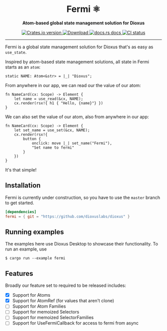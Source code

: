 
<div align="center">
  <h1>Fermi ⚛</h1>
  <p>
    <strong>Atom-based global state management solution for Dioxus</strong>
  </p>
</div>


<div align="center">
  <!-- Crates version -->
  <a href="https://crates.io/crates/dioxus">
    <img src="https://img.shields.io/crates/v/dioxus.svg?style=flat-square"
    alt="Crates.io version" />
  </a>
  <!-- Downloads -->
  <a href="https://crates.io/crates/dioxus">
    <img src="https://img.shields.io/crates/d/dioxus.svg?style=flat-square"
      alt="Download" />
  </a>
  <!-- docs -->
  <a href="https://docs.rs/dioxus">
    <img src="https://img.shields.io/badge/docs-latest-blue.svg?style=flat-square"
      alt="docs.rs docs" />
  </a>
  <!-- CI -->
  <a href="https://github.com/jkelleyrtp/dioxus/actions">
    <img src="https://github.com/dioxuslabs/dioxus/actions/workflows/main.yml/badge.svg"
      alt="CI status" />
  </a>
</div>

-----

Fermi is a global state management solution for Dioxus that's as easy as `use_state`.

Inspired by atom-based state management solutions, all state in Fermi starts as an `atom`:

```rust, ignore
static NAME: Atom<&str> = |_| "Dioxus";
```

From anywhere in our app, we can read our the value of our atom:

```rust, ignore
fn NameCard(cx: Scope) -> Element {
    let name = use_read(&cx, NAME);
    cx.render(rsx!{ h1 { "Hello, {name}"} })
}
```

We can also set the value of our atom, also from anywhere in our app:

```rust, ignore
fn NameCard(cx: Scope) -> Element {
    let set_name = use_set(&cx, NAME);
    cx.render(rsx!{
        button {
            onclick: move |_| set_name("Fermi"),
            "Set name to fermi"
        }
    })
}
```

It's that simple!

## Installation
Fermi is currently under construction, so you have to use the `master` branch to get started.

```toml
[dependencies]
fermi = { git = "https://github.com/dioxuslabs/dioxus" }
```


## Running examples

The examples here use Dioxus Desktop to showcase their functionality. To run an example, use
```
$ cargo run --example fermi
```

## Features

Broadly our feature set to required to be released includes:
- [x] Support for Atoms
- [x] Support for AtomRef (for values that aren't clone)
- [ ] Support for Atom Families
- [ ] Support for memoized Selectors
- [ ] Support for memoized SelectorFamilies
- [ ] Support for UseFermiCallback for access to fermi from async

